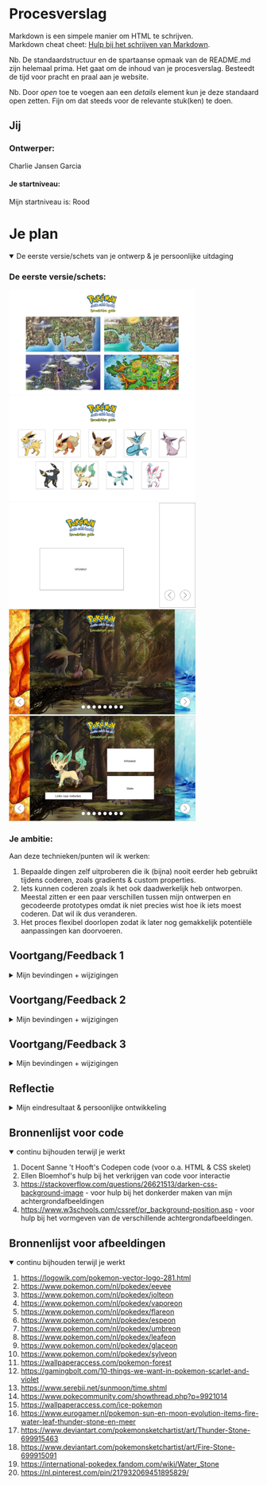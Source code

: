# Procesverslag
Markdown is een simpele manier om HTML te schrijven.  
Markdown cheat cheet: [Hulp bij het schrijven van Markdown](https://github.com/adam-p/markdown-here/wiki/Markdown-Cheatsheet).

Nb. De standaardstructuur en de spartaanse opmaak van de README.md zijn helemaal prima. Het gaat om de inhoud van je procesverslag. Besteedt de tijd voor pracht en praal aan je website.

Nb. Door *open* toe te voegen aan een *details* element kun je deze standaard open zetten. Fijn om dat steeds voor de relevante stuk(ken) te doen.





## Jij

### Ontwerper:
Charlie Jansen Garcia

#### Je startniveau:
Mijn startniveau is: Rood

# Je plan

<details open>
  <summary>De eerste versie/schets van je ontwerp & je persoonlijke uitdaging</summary>

  ### De eerste versie/schets:
  <img src="readme-images/RegioIdee.png" width="375px" alt="eerste versie/schets">
  
  <img src="readme-images/CardIdee.png" width="375px" alt="eerste versie/schets">
  
  <img src="readme-images/Slide1.png" width="375px" alt="eerste versie/schets">
  
  <img src="readme-images/Slide2.png" width="375px" alt="eerste versie/schets">
  
  <img src="readme-images/Slide3.png" width="375px" alt="eerste versie/schets">


  ### Je ambitie: 
  Aan deze technieken/punten wil ik werken:
  1. Bepaalde dingen zelf uitproberen die ik (bijna) nooit eerder heb gebruikt tijdens coderen, zoals gradients & custom properties.
  2. Iets kunnen coderen zoals ik het ook daadwerkelijk heb ontworpen. Meestal zitten er een paar verschillen tussen mijn ontwerpen en gecodeerde prototypes omdat ik niet precies wist hoe ik iets moest coderen. Dat wil ik dus veranderen.
  3. Het proces flexibel doorlopen zodat ik later nog gemakkelijk potentiële aanpassingen kan doorvoeren.
 
</details>


## Voortgang/Feedback 1

<details>
  <summary>Mijn bevindingen + wijzigingen</summary>

  ### Bevinding 1:
  Het idee om de evoluties per regio in te delen heb ik laten vallen. De regio's geven daarnaast ook helemaal geen informatie voor nieuwkomers. Het hoofddoel is om de evolutiewijze toe te lichten bij iemand die helemaal niks van pokemon weet.

  #### oplossing:
  Ik heb het idee helemaal laten vallen, behalve de content van de regio's die ik misschien wel meeneem in mijn eindontwerp.
  
  <img src="readme-images/Feedback1-1.png" width="375px" alt="eerste versie/schets">



  ### Bevinding 2:
  De visuals bij het "Card idee" zijn (ondanks dat het een schets is) nog best mager. Daarnaast kan dit idee meegenomen worden in de slides.

  #### oplossing:
  Als ik verder ga met het "Card idee" kan ik gradients op de achtergronden zetten. Mocht ik dit idee laten vallen, dan kan ik in ieder geval het idee van de passende kleuren meenemen om het ontwerp visueel sterker te maken.
  
  <img src="readme-images/Feedback 1-2.png" width="375px" alt="eerste versie/schets">



  ### Bevinding 3:
  Het "slider" idee is beter toe te passen op de evoluties doordat hier meer gebruik wordt gemaakt van verschillende afbeeldingen. Door bij dit idee extra tekst te plaatsen ondersteunen de twee elementen elkaar.

  #### oplossing:
  Door de achtergrondafbeeldingen met de evoluties te maken te laten hebben worden het complete ontwerp logischer in elkaar gezet en dat maakt het makkelijker te volgen voor buitenstaanders.
  
  <img src="readme-images/Feedback 1-3.png" width="375px" alt="eerste versie/schets">
  
  
  
  ### Bevinding 4:
  Het "slider" idee is sterk, maar de afbeeldingen moeten ondersteunend zijn voor het doel van de website. In dit geval is het primaire doel om de evolutiemethoden duidelijk over te brengen.

  #### oplossing:
  De achtergrondafbeeldingen zullen ipv van passend bij de Pokémon aangepast worden om passend bij de evolutie te zijn.
  
  <img src="readme-images/Feedback 1-4.png" width="375px" alt="eerste versie/schets">
  
  
  
  ### Bevinding 5:
  De data van alle Pokémon moet handmatig worden ingevoerd in de HTML (of Javascript).

  #### oplossing:
  Er is een Pokémon API beschikbaar die als een database voor alle Pokémon werkt. Aan de ene kant is dit handig om te gebruiken omdat het me tijd zal besparen, maar aan de andere kant heb ik geen ervaring met het gebruiken van API's en zou het inzetten van zo'n database lastig voor mij zijn.
  
  <img src="readme-images/Feedback 1-5.png" width="375px" alt="eerste versie/schets">

</details>


## Voortgang/Feedback 2

<details>
  <summary>Mijn bevindingen + wijzigingen</summary>
  
  ### Bevinding 1:
  Tekst en rest van content invoeren.
  
  <img src="readme-images/Feedback 2-2.png" width="375px" alt="tweede versie/schets">

  #### oplossing:
  Simpel: alle paragrafen een styling meegeven en de informatie vanaf internet halen om in de HTML te zetten.



  ### Bevinding 2:
  Grid per pagina misschien wat breder maken zodat de afbeelding groter is.

  #### oplossing:
  Het grid kan iets groter gemaakt worden, maar ik werk met vierkante afbeeldingen. Als ik de afbeelding dus groter maakt zal het grid meegroeien en de tekst ernaast raar plaatsen waardoor er op elke regel maar 13 woorden staan. Ik los dit op door het grid iets groter te maken en de image een margin te geven, maar kan niet al te veel extra elementen aanpassen zonder mijn layout te verliezen.



  ### Bevinding 3:
  Hover en active state bij buttons, bv kleur veranderen.

  #### oplossing:
  Ik zou een hover state kunnen maken waarbij de kleuren van de button omwisselen. De achtergrond wordt donkerblauw en de pijl geel. Dit heeft veel contrast en verschilt duidelijk van de non-hover state.
  
  <img src="readme-images/Feedback 2-4.png" width="375px" alt="tweede versie/schets">
  
  
  
  ### Bevinding 4:
  Misschien iets op de achtergrond doen qua animatie.
  
  <img src="readme-images/Feedback 2-3.png" width="375px" alt="tweede versie/schets">

  #### oplossing:
  Het ligt eraan of ik nog tijd over heb. Met een animatie kan ik de interface wat spannender maken dan een simpele slideshow, maar dit zou wel extra tijd en moeite kosten. Vandaar dat dit meer een nice-to-have is dan een must-need.
  
  
  
  ### Bevinding 5:
  Achtergrondafbeeldingen wat lichter maken.

  #### oplossing:
  De achtergrondafbeeldingen kan ik makkelijk licht maken door de a bij linear-gradient: rgba() dichter bij 0 dan bij 1 te zetten.
  
  

</details>



## Voortgang/Feedback 3

<details>
  <summary>Mijn bevindingen + wijzigingen</summary>
  
  ### Bevinding 1:
  De teksten van evolutiewijze en informatie over de Pokémon zouden nog omgewsseld kunnen worden voor een logischere indeling van teksten.

  #### oplossing:
  De teksten omdraaien zou voor een algemene site wel logisch zijn, maar met deze interface wil ik nadruk leggen op de evoluties en de manieren om Eevee te evolueren. Dit is waarom ik de teksten op dezelfde plaatsen houd maar wel links onderaan plaats die verwijzen naar algemene websites.
  
  <img src="readme-images/Feedback 3-1.png" width="375px" alt="tweede versie/schets">



  ### Bevinding 2:
  Omschrijving van wat er nog niet orde was (tekst en afbeeding(en)). Shortcutmenu - hover
  
  <img src="readme-images/Feedback 3-2.png" width="375px" alt="tweede versie/schets">

  #### oplossing:
  Beschrijving hoe je het hebt hebt opgelost of als het niet gelukt is hoe je het zou oplossen (tekst en afbeeding(en)).



  ### Bevinding 3:
  Omschrijving van wat er nog niet orde was (tekst en afbeeding(en)).

  #### oplossing:
  Beschrijving hoe je het hebt hebt opgelost of als het niet gelukt is hoe je het zou oplossen (tekst en afbeeding(en)).
  
  
  
  ### Bevinding 4:
  Omschrijving van wat er nog niet orde was (tekst en afbeeding(en)).

  #### oplossing:
  Beschrijving hoe je het hebt hebt opgelost of als het niet gelukt is hoe je het zou oplossen (tekst en afbeeding(en)).
  
  
  
  ### Bevinding 5:
  Omschrijving van wat er nog niet orde was (tekst en afbeeding(en)).

  #### oplossing:
  Beschrijving hoe je het hebt hebt opgelost of als het niet gelukt is hoe je het zou oplossen (tekst en afbeeding(en)).
  
  

</details>




## Reflectie

<details>
  <summary>Mijn eindresultaat & persoonlijke ontwikkeling</summary>

  ### Je uitkomst - karakteristiek screenshot(s):
  <img src="readme-images/dummy-plaatje.jpg" width="375px" alt="final ontwerp">


  ### Dit ging goed/Heb ik geleerd: 
  Korte omschrijving met plaatje(s)

  <img src="readme-images/dummy-plaatje.jpg" width="375px" alt="top">


  ### Dit was lastig/Is niet gelukt:
  Korte omschrijving met plaatje(s)

  <img src="readme-images/dummy-plaatje.jpg" width="375px" alt="bummer">
</details>





## Bronnenlijst voor code

<details open>
<summary>continu bijhouden terwijl je werkt</summary>

1. Docent Sanne 't Hooft's Codepen code (voor o.a. HTML & CSS skelet)
2. Ellen Bloemhof's hulp bij het verkrijgen van code voor interactie
3. https://stackoverflow.com/questions/26621513/darken-css-background-image - voor hulp bij het donkerder maken van mijn achtergrondafbeeldingen
4. https://www.w3schools.com/cssref/pr_background-position.asp - voor hulp bij het vormgeven van de verschillende achtergrondafbeeldingen.

## Bronnenlijst voor afbeeldingen

<details open>
<summary>continu bijhouden terwijl je werkt</summary>
    
1. https://logowik.com/pokemon-vector-logo-281.html
2. https://www.pokemon.com/nl/pokedex/eevee
3. https://www.pokemon.com/nl/pokedex/jolteon
4. https://www.pokemon.com/nl/pokedex/vaporeon
5. https://www.pokemon.com/nl/pokedex/flareon
6. https://www.pokemon.com/nl/pokedex/espeon
7. https://www.pokemon.com/nl/pokedex/umbreon
8. https://www.pokemon.com/nl/pokedex/leafeon
9. https://www.pokemon.com/nl/pokedex/glaceon
10. https://www.pokemon.com/nl/pokedex/sylveon
11. https://wallpaperaccess.com/pokemon-forest
12. https://gamingbolt.com/10-things-we-want-in-pokemon-scarlet-and-violet
13. https://www.serebii.net/sunmoon/time.shtml
14. https://www.pokecommunity.com/showthread.php?p=9921014
15. https://wallpaperaccess.com/ice-pokemon
16. https://www.eurogamer.nl/pokemon-sun-en-moon-evolution-items-fire-water-leaf-thunder-stone-en-meer
17. https://www.deviantart.com/pokemonsketchartist/art/Thunder-Stone-699915463
18. https://www.deviantart.com/pokemonsketchartist/art/Fire-Stone-699915091
19. https://international-pokedex.fandom.com/wiki/Water_Stone
20. https://nl.pinterest.com/pin/217932069451895829/


</details>